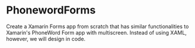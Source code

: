 # PhonewordForms
Create a Xamarin Forms app from scratch that has similar functionalities to Xamarin's PhoneWord Form app with multiscreen. Instead of using XAML, however, we will design in code.
